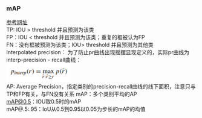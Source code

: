 ### mAP
[参考网址](https://towardsdatascience.com/breaking-down-mean-average-precision-map-ae462f623a52#1a59)  
TP: IOU > threshold 并且预测为该类  
FP：IOU < threshold 并且预测为该类；重复的框被认为FP  
FN：没有框被预测为该类；IOU> threshold 并且预测为其他类  
Interpolated precision： 为了防止pr曲线出现摇摆显现定义的，实际pr曲线为 interp-precision - recall曲线：  
![interp-precision](interpolated-precision.png)  
AP: Average Precision，指定类别的precision-recall曲线的线下面积，注意只与TP和FP有关，与FN没有关系
mAP：多个类别平均的AP  
mAP@0.5：IOU取0.5时的mAP  
mAP@.5:.95：IoU从0.5到0.95以0.05为步长的mAP的均值  


